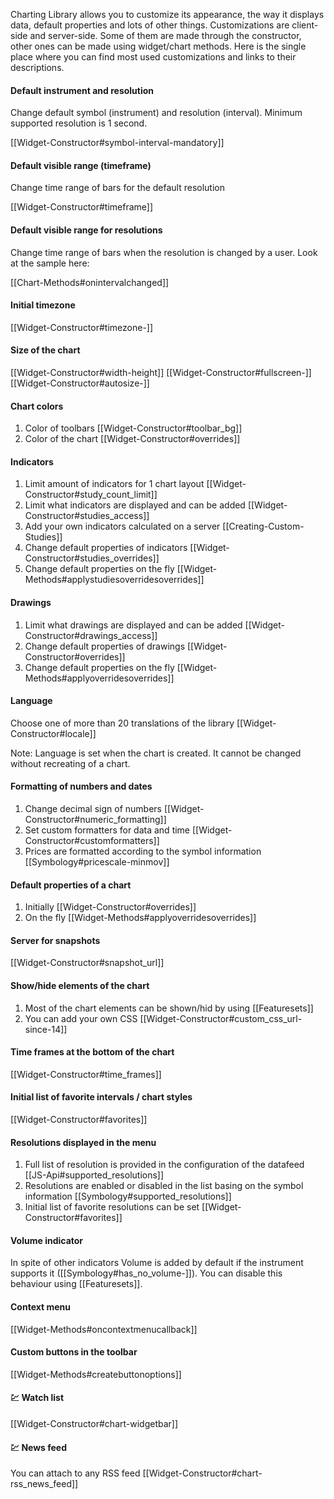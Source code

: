Charting Library allows you to customize its appearance, the way it displays data, default properties and lots of other things.
Customizations are client-side and server-side. Some of them are made through the constructor, other ones can be made using widget/chart methods. 
Here is the single place where you can find most used customizations and links to their descriptions.

#### Default instrument and resolution

Change default symbol (instrument) and resolution (interval). Minimum supported resolution is 1 second.

[[Widget-Constructor#symbol-interval-mandatory]]

#### Default visible range (timeframe)

Change time range of bars for the default resolution

[[Widget-Constructor#timeframe]]

#### Default visible range for resolutions

Change time range of bars when the resolution is changed by a user. Look at the sample here:

[[Chart-Methods#onintervalchanged]]

#### Initial timezone

[[Widget-Constructor#timezone-]]

#### Size of the chart

[[Widget-Constructor#width-height]]
[[Widget-Constructor#fullscreen-]]
[[Widget-Constructor#autosize-]]

#### Chart colors

1. Color of toolbars [[Widget-Constructor#toolbar_bg]]
2. Color of the chart [[Widget-Constructor#overrides]]

#### Indicators

1. Limit amount of indicators for 1 chart layout [[Widget-Constructor#study_count_limit]]
2. Limit what indicators are displayed and can be added [[Widget-Constructor#studies_access]]
3. Add your own indicators calculated on a server [[Creating-Custom-Studies]]
4. Change default properties of indicators [[Widget-Constructor#studies_overrides]]
5. Change default properties on the fly [[Widget-Methods#applystudiesoverridesoverrides]]

#### Drawings

1. Limit what drawings are displayed and can be added [[Widget-Constructor#drawings_access]]
2. Change default properties of drawings [[Widget-Constructor#overrides]]
3. Change default properties on the fly [[Widget-Methods#applyoverridesoverrides]]

#### Language

Choose one of more than 20 translations of the library [[Widget-Constructor#locale]]

Note: Language is set when the chart is created. It cannot be changed without recreating of a chart.

#### Formatting of numbers and dates

1. Change decimal sign of numbers [[Widget-Constructor#numeric_formatting]]
2. Set custom formatters for data and time [[Widget-Constructor#customformatters]]
3. Prices are formatted according to the symbol information [[Symbology#pricescale-minmov]]

#### Default properties of a chart

1. Initially [[Widget-Constructor#overrides]]
2. On the fly [[Widget-Methods#applyoverridesoverrides]]

#### Server for snapshots

[[Widget-Constructor#snapshot_url]]

#### Show/hide elements of the chart

1. Most of the chart elements can be shown/hid by using [[Featuresets]]
2. You can add your own CSS [[Widget-Constructor#custom_css_url-since-14]]

#### Time frames at the bottom of the chart

[[Widget-Constructor#time_frames]]

#### Initial list of favorite intervals / chart styles

[[Widget-Constructor#favorites]]

#### Resolutions displayed in the menu

1. Full list of resolution is provided in the configuration of the datafeed [[JS-Api#supported_resolutions]]
2. Resolutions are enabled or disabled in the list basing on the symbol information [[Symbology#supported_resolutions]]
3. Initial list of favorite resolutions can be set [[Widget-Constructor#favorites]]

#### Volume indicator

In spite of other indicators Volume is added by default if the instrument supports it ([[Symbology#has_no_volume-]]).
You can disable this behaviour using [[Featuresets]].

#### Context menu

[[Widget-Methods#oncontextmenucallback]]

#### Custom buttons in the toolbar

[[Widget-Methods#createbuttonoptions]]

#### :chart: Watch list

[[Widget-Constructor#chart-widgetbar]]

#### :chart: News feed

You can attach to any RSS feed [[Widget-Constructor#chart-rss_news_feed]]